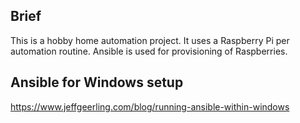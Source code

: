 Brief
-----
This is a hobby home automation project. It uses a Raspberry Pi per automation routine. Ansible is used for provisioning of Raspberries.

Ansible for Windows setup
-------------------------
https://www.jeffgeerling.com/blog/running-ansible-within-windows

